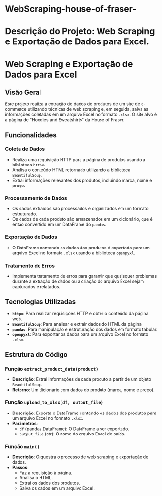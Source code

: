 # WebScraping-house-of-fraser-
# Descrição do Projeto: Web Scraping e Exportação de Dados para Excel.

# Web Scraping e Exportação de Dados para Excel

## Visão Geral

Este projeto realiza a extração de dados de produtos de um site de e-commerce utilizando técnicas de web scraping e, em seguida, salva as informações coletadas em um arquivo Excel no formato `.xlsx`. O site alvo é a página de "Hoodies and Sweatshirts" da House of Fraser.

## Funcionalidades

### Coleta de Dados

- Realiza uma requisição HTTP para a página de produtos usando a biblioteca `httpx`.
- Analisa o conteúdo HTML retornado utilizando a biblioteca `BeautifulSoup`.
- Extrai informações relevantes dos produtos, incluindo marca, nome e preço.

### Processamento de Dados

- Os dados extraídos são processados e organizados em um formato estruturado.
- Os dados de cada produto são armazenados em um dicionário, que é então convertido em um DataFrame do `pandas`.

### Exportação de Dados

- O DataFrame contendo os dados dos produtos é exportado para um arquivo Excel no formato `.xlsx` usando a biblioteca `openpyxl`.

### Tratamento de Erros

- Implementa tratamento de erros para garantir que quaisquer problemas durante a extração de dados ou a criação do arquivo Excel sejam capturados e relatados.

## Tecnologias Utilizadas

- **`httpx`**: Para realizar requisições HTTP e obter o conteúdo da página web.
- **`BeautifulSoup`**: Para analisar e extrair dados do HTML da página.
- **`pandas`**: Para manipulação e estruturação dos dados em formato tabular.
- **`openpyxl`**: Para exportar os dados para um arquivo Excel no formato `.xlsx`.

## Estrutura do Código

### Função `extract_product_data(product)`

- **Descrição**: Extrai informações de cada produto a partir de um objeto `BeautifulSoup`.
- **Retorno**: Um dicionário com dados do produto (marca, nome e preço).

### Função `upload_to_xlsx(df, output_file)`

- **Descrição**: Exporta o DataFrame contendo os dados dos produtos para um arquivo Excel no formato `.xlsx`.
- **Parâmetros**:
  - `df` (pandas.DataFrame): O DataFrame a ser exportado.
  - `output_file` (str): O nome do arquivo Excel de saída.

### Função `main()`

- **Descrição**: Orquestra o processo de web scraping e exportação de dados.
- **Passos**:
  - Faz a requisição à página.
  - Analisa o HTML.
  - Extrai os dados dos produtos.
  - Salva os dados em um arquivo Excel.
